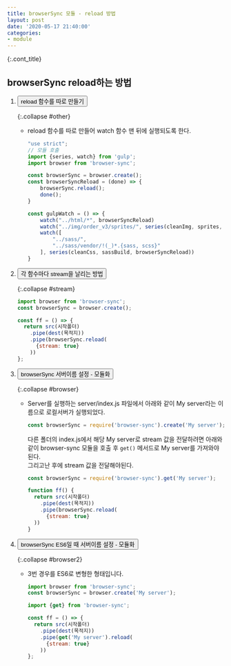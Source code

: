 ```yaml
---
title: browserSync 모듈 - reload 방법
layout: post
date: '2020-05-17 21:40:00'
categories:
- module
---
```


{:.cont_title}
## browserSync reload하는 방법

1. <button data-toggle="collapse" data-target="#other">
   reload 함수를 따로 만들기  
   </button>   

   {:.collapse #other} 
   * reload 함수를 따로 만들어 watch 함수 맨 뒤에 실행되도록 한다.  
     ```javascript
     "use strict";
     // 모듈 호출
     import {series, watch} from 'gulp';
     import browser from 'browser-sync';
   
     const browserSync = browser.create();
     const browserSyncReload = (done) => {
         browserSync.reload();
         done();
     }
   
     const gulpWatch = () => {   
         watch("../html/*", browserSyncReload)
         watch("../img/order_v3/sprites/", series(cleanImg, sprites, sassBuild, browserSyncReload))
         watch([
             "../sass/",
             "../sass/vendor/!(_)*.{sass, scss}"
         ], series(cleanCss, sassBuild, browserSyncReload))
     }
     ```

2. <button data-toggle="collapse" data-target="#stream">
   각 함수마다 stream을 날리는 방법
   </button>  

   {:.collapse #stream}
   ```javascript
   import browser from 'browser-sync';
   const browserSync = browser.create();
   
   const ff = () => {
     return src(시작폴더)
       .pipe(dest(목적지))
       .pipe(browserSync.reload(
         {stream: true}
       ))
   };
   ```
   
3. <button data-toggle="collapse" data-target="#browser">
   browserSync 서버이름 설정 - 모듈화  
   </button>
   
   {:.collapse #browser}
   * Server를 실행하는 server/index.js 파일에서 아래와 같이 My server라는 이름으로 로컬서버가 실행되었다.  
     
     ```javascript
     const browserSync = require('browser-sync').create('My server');
     ```
   
     다른 폴더의 index.js에서 해당 My server로 stream 값을 전달하려면 아래와 같이 browser-sync 모듈을 호출 후 `get()` 메서드로 My server를 가져와야 된다.  
     그리고난 후에 stream 값을 전달해야된다.
       
     ```javascript
     const browserSync = require('browser-sync').get('My server');
   
     function ff() {
       return src(시작폴더)
         .pipe(dest(목적지))
         .pipe(browserSync.reload(
           {stream: true}
       ))
     }
     ```
   
4. <button data-toggle="collapse" data-target="#browser2">
   browserSync ES6일 때 서버이름 설정 - 모듈화  
   </button>
      
   {:.collapse #browser2}
   * 3번 경우를 ES6로 변형한 형태입니다.  
        
     ```javascript
     import browser from 'browser-sync';
     const browserSync = browser.create('My server');
     ```
   
     ```javascript
     import {get} from 'browser-sync';
   
     const ff = () => {
       return src(시작폴더)
         .pipe(dest(목적지))
         .pipe(get('My server').reload(
           {stream: true}
         ))
     };
     ```